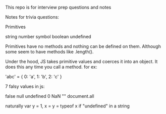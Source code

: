 This repo is for interview prep questions and notes

Notes for trivia questions:

Primitives 

string 
number 
symbol
boolean 
undefined 

Primitives have no methods and nothing can be defined on them. Although some seem to have methods like .length(). 

Under the hood, JS takes primitive values and coerces it into an object. It does this any time you call a method. for ex: 

'abc' = {
  0: 'a', 
  1: 'b', 
  2: 'c'
}

7 falsy values in js: 

false
null
undefined
0
NaN
""
document.all

naturally var y = 1, x = y = typeof x if "undefined" in a string



